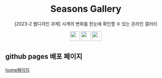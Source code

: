 <div align="center">
  
  # Seasons Gallery
  
  [2023-2 웹디자인 과제] 사계의 변화를 한눈에 확인할 수 있는 온라인 갤러리

  <img src="https://img.shields.io/badge/HTML5-E34F26?style=flat-square&logo=HTML5&logoColor=white" height="30px"/>
  <img src="https://img.shields.io/badge/CSS3-1572B6?style=flat-square&logo=CSS3&logoColor=white" height="30px"/>
  <img src="https://img.shields.io/badge/Javascript-F7DF1E?style=flat-square&logo=Javascript&logoColor=white" height="30px"/>

</div>

## github pages 배포 페이지

[home페이지](https://sujinjwa.github.io/web-design/pages/home.html)
